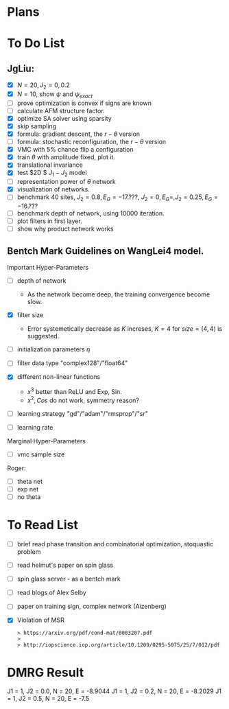 Plans
============================

# To Do List

## JgLiu:

- [x] $N = 20, J_2 = 0, 0.2$
- [x] $N = 10$, show $\psi$ and $\psi_{exact}$
- [ ] prove optimization is convex if signs are known
- [ ] calculate AFM structure factor.
- [x] optimize SA solver using sparsity
- [x] skip sampling
- [x] formula: gradient descent, the $r-\theta$ version
- [ ] formula: stochastic reconfiguration, the $r-\theta$ version
- [x] VMC with 5% chance flip a configuration
- [x] train $\theta$ with amplitude fixed, plot it.
- [x] translational invariance
- [x] test $2D $ $J_1-J_2$ model
- [ ] representation power of $\theta$ network
- [x] visualization of networks.
- [ ] benchmark 40 sites, $J_2= 0.8, E_G =-17.???$, $J_2=0, E_G=$,$J_2=0.25, E_G=-16.???$
- [ ] benchmark depth of network, using 10000 iteration.
- [ ] plot filters in first layer.
- [ ] show why product network works

## Bentch Mark Guidelines on WangLei4 model.

Important Hyper-Parameters

- [ ] depth of network
  * As the network become deep, the training convergence become slow.
- [x] filter size
  * Error systemetically decrease as $K$ increses, $K=4$ for $size = (4,4)$ is suggested.

- [ ] initialization parameters $\eta$
- [ ] filter data type "complex128"/"float64"
- [x] different non-linear functions
  * $x^3$ better than ReLU and Exp, Sin.
  * $x^2, Cos$ do not work, symmetry reason?

- [ ] learning strategy "gd"/"adam"/"rmsprop"/"sr"
- [ ] learning rate

Marginal Hyper-Parameters
- [ ] vmc sample size

Roger:

- [ ] theta net
- [ ] exp net
- [ ] no theta

# To Read List
- [ ] brief read phase transition and combinatorial optimization, stoquastic problem

- [ ] read helmut's paper on spin glass

- [ ] spin glass server - as a bentch mark

- [ ] read blogs of Alex Selby

- [ ] paper on training sign, complex network (Aizenberg)

- [x] Violation of MSR

      > https://arxiv.org/pdf/cond-mat/0003207.pdf
      >
      > http://iopscience.iop.org/article/10.1209/0295-5075/25/7/012/pdf

# DMRG Result
J1 = 1, J2 = 0.0, N = 20, E = -8.9044
J1 = 1, J2 = 0.2, N = 20, E = -8.2029
J1 = 1, J2 = 0.5, N = 20, E = -7.5
